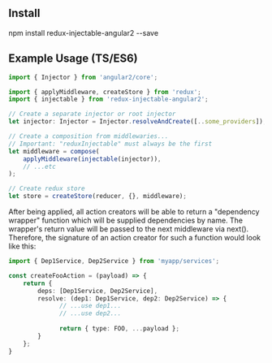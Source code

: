 ## Install
npm install redux-injectable-angular2 --save

## Example Usage (TS/ES6)

```typescript
import { Injector } from 'angular2/core';

import { applyMiddleware, createStore } from 'redux';
import { injectable } from 'redux-injectable-angular2';

// Create a separate injector or root injector
let injector: Injector = Injector.resolveAndCreate([..some_providers]);

// Create a composition from middlewaries...
// Important: "reduxInjectable" must always be the first
let middleware = compose(
    applyMiddleware(injectable(injector)),
    // ...etc
);

// Create redux store
let store = createStore(reducer, {}, middleware);
```

After being applied, all action creators will be able to return a "dependency wrapper" function which will be supplied dependencies by name. 
The wrapper's return value will be passed to the next middleware via next(). 
Therefore, the signature of an action creator for such a function would look like this:

```typescript
import { Dep1Service, Dep2Service } from 'myapp/services';

const createFooAction = (payload) => {
    return {
        deps: [Dep1Service, Dep2Service],
        resolve: (dep1: Dep1Service, dep2: Dep2Service) => {
              // ...use dep1... 
              // ...use dep2... 
              
              return { type: FOO, ...payload };
        }
    };
}
```

